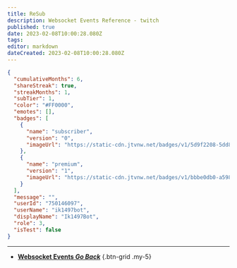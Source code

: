 ```yaml
---
title: ReSub
description: Websocket Events Reference - twitch
published: true
date: 2023-02-08T10:00:28.080Z
tags: 
editor: markdown
dateCreated: 2023-02-08T10:00:28.080Z
---
```


```json
{
  "cumulativeMonths": 6,
  "shareStreak": true,
  "streakMonths": 1,
  "subTier": 1,
  "color": "#FF0000",
  "emotes": [],
  "badges": [
    {
      "name": "subscriber",
      "version": "0",
      "imageUrl": "https://static-cdn.jtvnw.net/badges/v1/5d9f2208-5dd8-11e7-8513-2ff4adfae661/3"
    },
    {
      "name": "premium",
      "version": "1",
      "imageUrl": "https://static-cdn.jtvnw.net/badges/v1/bbbe0db0-a598-423e-86d0-f9fb98ca1933/3"
    }
  ],
  "message": "",
  "userId": "750146097",
  "userName": "ik1497bot",
  "displayName": "Ik1497Bot",
  "role": 3,
  "isTest": false
}
```

---

- [<i class="mdi mdi-chevron-left"></i>**Websocket Events *Go Back***](/Servers-Clients/WebSocket-Server/Events)
{.btn-grid .my-5}